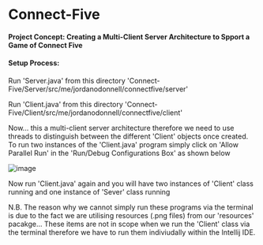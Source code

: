 # Connect-Five

#### Project Concept: Creating a Multi-Client Server Architecture to Spport a Game of Connect Five

#### Setup Process:

Run 'Server.java' from this directory 'Connect-Five/Server/src/me/jordanodonnell/connectfive/server'

Run 'Client.java' from this directory 'Connect-Five/Client/src/me/jordanodonnell/connectfive/client'

Now... this a multi-client server architecture therefore we need to use threads to distinguish between the different 'Client' objects once created. To run two instances of the 'Client.java' program simply click on 'Allow Parallel Run' in the 'Run/Debug Configurations Box' as shown below

![image](https://user-images.githubusercontent.com/36043248/116822875-3ac03680-ab79-11eb-9b91-8a1d87c05666.png)

Now run 'Client.java' again and you will have two instances of 'Client' class running and one instance of 'Sever' class running

N.B. The reason why we cannot simply run these programs via the terminal is due to the fact we are utilising resources (.png files) from our 'resources' pacakge... These items are not in scope when we run the 'Client' class via the terminal therefore we have to run them indiviudally within the Intellij IDE.

